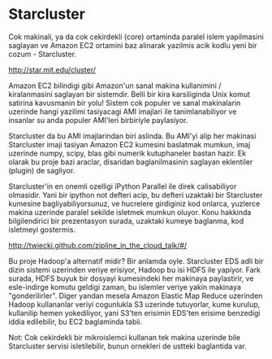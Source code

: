 # Starcluster

Cok makinali, ya da cok cekirdekli (core) ortaminda paralel islem
yapilmasini saglayan ve Amazon EC2 ortamini baz alinarak yazilmis acik
kodlu yeni bir cozum - Starcluster.

http://star.mit.edu/cluster/

Amazon EC2 bilindigi gibi Amazon'un sanal makina kullanimini /
kiralanmasini saglayan bir sistemdir. Belli bir kira karsiliginda Unix
komut satirina kavusmanin bir yolu! Sistem cok populer ve sanal
makinalarin uzerinde hangi yazilimi tasiyacagi AMI imajlari ile
tanimlanabiliyor ve insanlar su anda populer AMI'leri birbiriyle
paylasiyor.

Starcluster da bu AMI imajlarindan biri aslinda. Bu AMI'yi alip her
makinasi Starcluster imaji tasiyan Amazon EC2 kumesini baslatmak
mumkun, imaj uzerinde numpy, scipy, blas gibi numerik kutuphaneler
bastan hazir. Ek olarak bu proje bazi araclar, disaridan
baglanilmasinin saglayan eklentiler (plugin) de sagliyor.

Starcluster'in en onemli ozelligi iPython Parallel ile direk
calisabiliyor olmasidir. Yani bir ipython not defteri acip, bu defteri
uzaktaki bir Starcluster kumesine bagliyabiliyorsunuz, ve hucrelere
girdiginiz kod onlarca, yuzlerce makina uzerinde paralel sekilde
isletmek mumkun oluyor. Konu hakkinda bilgilendirici bir prezentasyon
surada, uzaktaki kumeye baglanma, kod isletmeyi gostermis.

http://twiecki.github.com/zipline_in_the_cloud_talk/#/

Bu proje Hadoop'a alternatif midir? Bir anlamda oyle. Starcluster EDS
adli bir dizin sistemi uzerinden veriye erisiyor, Hadoop bu isi HDFS
ile yapiyor. Fark surada, HDFS buyuk bir dosyayi kumesindeki her
makinaya paylastirir, ve esle-indirge komutu geldigi zaman, bu
islemler veriye yakin makinaya "gonderilirler". Diger yandan mesela
Amazon Elastic Map Reduce uzerinden Hadoop kullananlar veriyi
cogunlukla S3 uzerinde tutuyorlar, kume kurulup, kullanilip hemen
yokediliyor, yani S3'ten erisimin EDS'ten erisime benzedigi iddia
edilebilir, bu EC2 baglaminda tabii.

Not: Cok cekirdekli bir mikroislemci kullanan tek makina uzerinde bile
Starcluster servisi isletilebilir, bunun ornekleri de ustteki
baglantida var.






